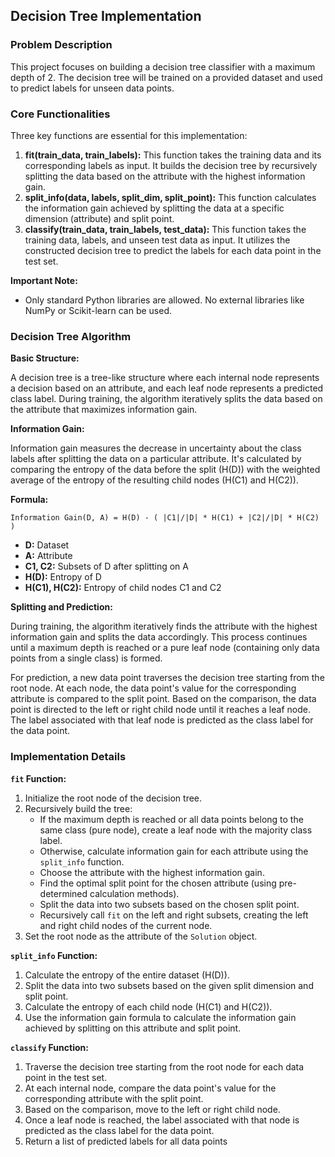 ## Decision Tree Implementation

### Problem Description

This project focuses on building a decision tree classifier with a maximum depth of 2. The decision tree will be trained on a provided dataset and used to predict labels for unseen data points. 

### Core Functionalities

Three key functions are essential for this implementation:

1. **fit(train_data, train_labels):** This function takes the training data and its corresponding labels as input. It builds the decision tree by recursively splitting the data based on the attribute with the highest information gain. 
2. **split_info(data, labels, split_dim, split_point):** This function calculates the information gain achieved by splitting the data at a specific dimension (attribute) and split point. 
3. **classify(train_data, train_labels, test_data):** This function takes the training data, labels, and unseen test data as input. It utilizes the constructed decision tree to predict the labels for each data point in the test set.

**Important Note:**

* Only standard Python libraries are allowed. No external libraries like NumPy or Scikit-learn can be used.

### Decision Tree Algorithm

**Basic Structure:**

A decision tree is a tree-like structure where each internal node represents a decision based on an attribute, and each leaf node represents a predicted class label. During training, the algorithm iteratively splits the data based on the attribute that maximizes information gain.

**Information Gain:**

Information gain measures the decrease in uncertainty about the class labels after splitting the data on a particular attribute. It's calculated by comparing the entropy of the data before the split (H(D)) with the weighted average of the entropy of the resulting child nodes (H(C1) and H(C2)).

**Formula:**

```
Information Gain(D, A) = H(D) - ( |C1|/|D| * H(C1) + |C2|/|D| * H(C2) )
```

- **D:** Dataset
- **A:** Attribute
- **C1, C2:** Subsets of D after splitting on A
- **H(D):** Entropy of D
- **H(C1), H(C2):** Entropy of child nodes C1 and C2

**Splitting and Prediction:**

During training, the algorithm iteratively finds the attribute with the highest information gain and splits the data accordingly. This process continues until a maximum depth is reached or a pure leaf node (containing only data points from a single class) is formed.

For prediction, a new data point traverses the decision tree starting from the root node. At each node, the data point's value for the corresponding attribute is compared to the split point. Based on the comparison, the data point is directed to the left or right child node until it reaches a leaf node. The label associated with that leaf node is predicted as the class label for the data point.

### Implementation Details

**`fit` Function:**

1. Initialize the root node of the decision tree.
2. Recursively build the tree:
    * If the maximum depth is reached or all data points belong to the same class (pure node), create a leaf node with the majority class label.
    * Otherwise, calculate information gain for each attribute using the `split_info` function.
    * Choose the attribute with the highest information gain.
    * Find the optimal split point for the chosen attribute (using pre-determined calculation methods).
    * Split the data into two subsets based on the chosen split point.
    * Recursively call `fit` on the left and right subsets, creating the left and right child nodes of the current node.
3. Set the root node as the attribute of the `Solution` object.

**`split_info` Function:**

1. Calculate the entropy of the entire dataset (H(D)).
2. Split the data into two subsets based on the given split dimension and split point.
3. Calculate the entropy of each child node (H(C1) and H(C2)).
4. Use the information gain formula to calculate the information gain achieved by splitting on this attribute and split point.

**`classify` Function:**

1. Traverse the decision tree starting from the root node for each data point in the test set.
2. At each internal node, compare the data point's value for the corresponding attribute with the split point.
3. Based on the comparison, move to the left or right child node.
4. Once a leaf node is reached, the label associated with that node is predicted as the class label for the data point.
5. Return a list of predicted labels for all data points